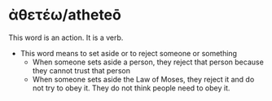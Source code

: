 # ἀθετέω/atheteō 
This word is an action. It is a verb.

* This word means to set aside or to reject someone or something
    * When someone sets aside a person, they reject that person because they cannot trust that person
    * When someone sets aside the Law of Moses, they reject it and do not try to obey it. They do not think people need to obey it. 

